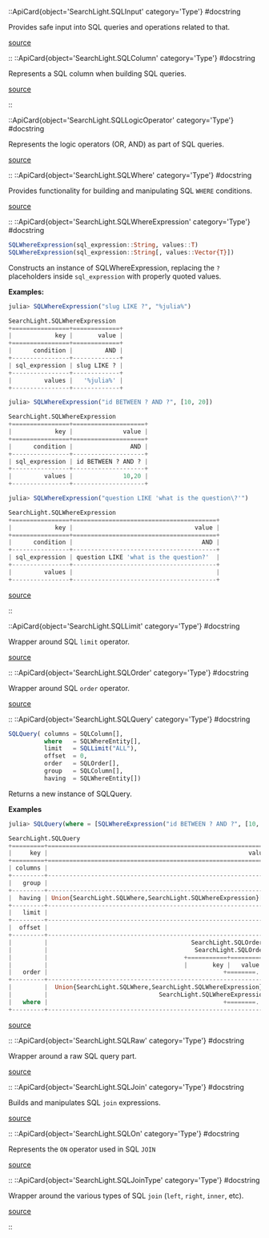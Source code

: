 


 

<UAlert title='Missing docstring for  `DbId`. '/>



 

<UAlert title='Missing docstring for  `SQLType`. '/>



 

<UAlert title='Missing docstring for  `AbstractModel`. '/>


::ApiCard{object='SearchLight.SQLInput' category='Type'}
#docstring



Provides safe input into SQL queries and operations related to that.


[source](https://github.com/GenieFramework/SearchLight.jl/blob/v2.11.0/src/model_types.jl#L109-L111)

::
::ApiCard{object='SearchLight.SQLColumn' category='Type'}
#docstring



Represents a SQL column when building SQL queries.


[source](https://github.com/GenieFramework/SearchLight.jl/blob/v2.11.0/src/model_types.jl#L170-L172)

::

 

<UAlert title='Missing docstring for  `SQLColumns`. '/>


::ApiCard{object='SearchLight.SQLLogicOperator' category='Type'}
#docstring



Represents the logic operators (OR, AND) as part of SQL queries.


[source](https://github.com/GenieFramework/SearchLight.jl/blob/v2.11.0/src/model_types.jl#L247-L249)

::
::ApiCard{object='SearchLight.SQLWhere' category='Type'}
#docstring



Provides functionality for building and manipulating SQL `WHERE` conditions.


[source](https://github.com/GenieFramework/SearchLight.jl/blob/v2.11.0/src/model_types.jl#L264-L266)

::
::ApiCard{object='SearchLight.SQLWhereExpression' category='Type'}
#docstring



```julia
SQLWhereExpression(sql_expression::String, values::T)
SQLWhereExpression(sql_expression::String[, values::Vector{T}])
```


Constructs an instance of SQLWhereExpression, replacing the `?` placeholders inside `sql_expression` with properly quoted values.

**Examples:**

```julia
julia> SQLWhereExpression("slug LIKE ?", "%julia%")

SearchLight.SQLWhereExpression
+================+=============+
|            key |       value |
+================+=============+
|      condition |         AND |
+----------------+-------------+
| sql_expression | slug LIKE ? |
+----------------+-------------+
|         values |   '%julia%' |
+----------------+-------------+

julia> SQLWhereExpression("id BETWEEN ? AND ?", [10, 20])

SearchLight.SQLWhereExpression
+================+====================+
|            key |              value |
+================+====================+
|      condition |                AND |
+----------------+--------------------+
| sql_expression | id BETWEEN ? AND ? |
+----------------+--------------------+
|         values |              10,20 |
+----------------+--------------------+

julia> SQLWhereExpression("question LIKE 'what is the question\?'")

SearchLight.SQLWhereExpression
+================+========================================+
|            key |                                  value |
+================+========================================+
|      condition |                                    AND |
+----------------+----------------------------------------+
| sql_expression | question LIKE 'what is the question?'  |
+----------------+----------------------------------------+
|         values |                                        |
+----------------+----------------------------------------+
```



[source](https://github.com/GenieFramework/SearchLight.jl/blob/v2.11.0/src/model_types.jl#L297-L345)

::

 

<UAlert title='Missing docstring for  `SQLWhereEntity`. '/>


::ApiCard{object='SearchLight.SQLLimit' category='Type'}
#docstring



Wrapper around SQL `limit` operator.


[source](https://github.com/GenieFramework/SearchLight.jl/blob/v2.11.0/src/model_types.jl#L413-L415)

::
::ApiCard{object='SearchLight.SQLOrder' category='Type'}
#docstring



Wrapper around SQL `order` operator.


[source](https://github.com/GenieFramework/SearchLight.jl/blob/v2.11.0/src/model_types.jl#L441-L443)

::
::ApiCard{object='SearchLight.SQLQuery' category='Type'}
#docstring



```julia
SQLQuery( columns = SQLColumn[],
          where   = SQLWhereEntity[],
          limit   = SQLLimit("ALL"),
          offset  = 0,
          order   = SQLOrder[],
          group   = SQLColumn[],
          having  = SQLWhereEntity[])
```


Returns a new instance of SQLQuery.

**Examples**

```julia
julia> SQLQuery(where = [SQLWhereExpression("id BETWEEN ? AND ?", [10, 20])], offset = 5, limit = 5, order = :title)

SearchLight.SQLQuery
+=========+==============================================================+
|     key |                                                        value |
+=========+==============================================================+
| columns |                                                              |
+---------+--------------------------------------------------------------+
|   group |                                                              |
+---------+--------------------------------------------------------------+
|  having | Union{SearchLight.SQLWhere,SearchLight.SQLWhereExpression}[] |
+---------+--------------------------------------------------------------+
|   limit |                                                            5 |
+---------+--------------------------------------------------------------+
|  offset |                                                            5 |
+---------+--------------------------------------------------------------+
|         |                                        SearchLight.SQLOrder[ |
|         |                                         SearchLight.SQLOrder |
|         |                                      +===========+=========+ |
|         |                                      |       key |   value | |
|   order |                                                 +========... |
+---------+--------------------------------------------------------------+
|         |  Union{SearchLight.SQLWhere,SearchLight.SQLWhereExpression}[ |
|         |                               SearchLight.SQLWhereExpression |
|   where |                                                 +========... |
+---------+--------------------------------------------------------------+
```



[source](https://github.com/GenieFramework/SearchLight.jl/blob/v2.11.0/src/model_types.jl#L588-L628)

::
::ApiCard{object='SearchLight.SQLRaw' category='Type'}
#docstring



Wrapper around a raw SQL query part.


[source](https://github.com/GenieFramework/SearchLight.jl/blob/v2.11.0/src/model_types.jl#L91-L93)

::
::ApiCard{object='SearchLight.SQLJoin' category='Type'}
#docstring



Builds and manipulates SQL `join` expressions.


[source](https://github.com/GenieFramework/SearchLight.jl/blob/v2.11.0/src/model_types.jl#L538-L540)

::
::ApiCard{object='SearchLight.SQLOn' category='Type'}
#docstring



Represents the `ON` operator used in SQL `JOIN`


[source](https://github.com/GenieFramework/SearchLight.jl/blob/v2.11.0/src/model_types.jl#L480-L482)

::
::ApiCard{object='SearchLight.SQLJoinType' category='Type'}
#docstring



Wrapper around the various types of SQL `join` (`left`, `right`, `inner`, etc).


[source](https://github.com/GenieFramework/SearchLight.jl/blob/v2.11.0/src/model_types.jl#L511-L513)

::

 

<UAlert title='Missing docstring for  `SQLHaving`. '/>



 

<UAlert title='Missing docstring for  `@sql_str`. '/>


